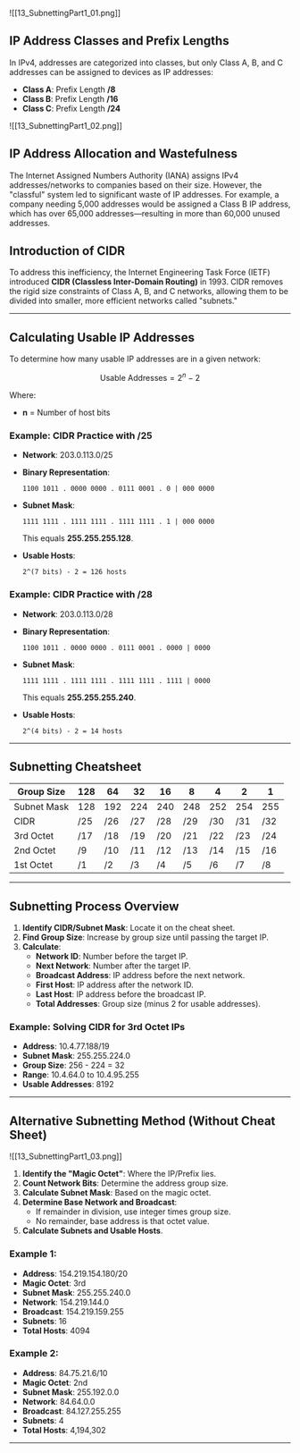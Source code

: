 ![[13_SubnettingPart1_01.png]]

## IP Address Classes and Prefix Lengths

In IPv4, addresses are categorized into classes, but only Class A, B, and C addresses can be assigned to devices as IP addresses:

- **Class A**: Prefix Length **/8**
- **Class B**: Prefix Length **/16**
- **Class C**: Prefix Length **/24**

![[13_SubnettingPart1_02.png]]

## IP Address Allocation and Wastefulness

The Internet Assigned Numbers Authority (IANA) assigns IPv4 addresses/networks to companies based on their size. However, the "classful" system led to significant waste of IP addresses. For example, a company needing 5,000 addresses would be assigned a Class B IP address, which has over 65,000 addresses—resulting in more than 60,000 unused addresses.

## Introduction of CIDR

To address this inefficiency, the Internet Engineering Task Force (IETF) introduced **CIDR (Classless Inter-Domain Routing)** in 1993. CIDR removes the rigid size constraints of Class A, B, and C networks, allowing them to be divided into smaller, more efficient networks called "subnets."

---

## Calculating Usable IP Addresses

To determine how many usable IP addresses are in a given network:

$$\text{Usable Addresses} = 2^n - 2$$

Where:
- **n** = Number of host bits

### Example: CIDR Practice with /25

- **Network**: 203.0.113.0/25
- **Binary Representation**: 
  ```shell
  1100 1011 . 0000 0000 . 0111 0001 . 0 | 000 0000
  ```
- **Subnet Mask**: 
  ```shell
  1111 1111 . 1111 1111 . 1111 1111 . 1 | 000 0000
  ```
  This equals **255.255.255.128**.

- **Usable Hosts**: 
  ```shell
  2^(7 bits) - 2 = 126 hosts
  ```

### Example: CIDR Practice with /28

- **Network**: 203.0.113.0/28
- **Binary Representation**: 
  ```shell
  1100 1011 . 0000 0000 . 0111 0001 . 0000 | 0000
  ```
- **Subnet Mask**: 
  ```shell
  1111 1111 . 1111 1111 . 1111 1111 . 1111 | 0000
  ```
  This equals **255.255.255.240**.

- **Usable Hosts**: 
  ```shell
  2^(4 bits) - 2 = 14 hosts
  ```

---

## Subnetting Cheatsheet

| Group Size | 128 | 64  | 32  | 16  | 8   | 4   | 2   | 1   |
|------------|-----|-----|-----|-----|-----|-----|-----|-----|
| Subnet Mask| 128 | 192 | 224 | 240 | 248 | 252 | 254 | 255 |
| CIDR       | /25 | /26 | /27 | /28 | /29 | /30 | /31 | /32 |
| 3rd Octet  | /17 | /18 | /19 | /20 | /21 | /22 | /23 | /24 |
| 2nd Octet  | /9  | /10 | /11 | /12 | /13 | /14 | /15 | /16 |
| 1st Octet  | /1  | /2  | /3  | /4  | /5  | /6  | /7  | /8  |

---

## Subnetting Process Overview

1. **Identify CIDR/Subnet Mask**: Locate it on the cheat sheet.
2. **Find Group Size**: Increase by group size until passing the target IP.
3. **Calculate**:
   - **Network ID**: Number before the target IP.
   - **Next Network**: Number after the target IP.
   - **Broadcast Address**: IP address before the next network.
   - **First Host**: IP address after the network ID.
   - **Last Host**: IP address before the broadcast IP.
   - **Total Addresses**: Group size (minus 2 for usable addresses).

### Example: Solving CIDR for 3rd Octet IPs

- **Address**: 10.4.77.188/19
- **Subnet Mask**: 255.255.224.0
- **Group Size**: 256 - 224 = 32
- **Range**: 10.4.64.0 to 10.4.95.255
- **Usable Addresses**: 8192

---

## Alternative Subnetting Method (Without Cheat Sheet)

![[13_SubnettingPart1_03.png]]

1. **Identify the "Magic Octet"**: Where the IP/Prefix lies.
2. **Count Network Bits**: Determine the address group size.
3. **Calculate Subnet Mask**: Based on the magic octet.
4. **Determine Base Network and Broadcast**:
   - If remainder in division, use integer times group size.
   - No remainder, base address is that octet value.
5. **Calculate Subnets and Usable Hosts**.

### Example 1:
- **Address**: 154.219.154.180/20
- **Magic Octet**: 3rd
- **Subnet Mask**: 255.255.240.0
- **Network**: 154.219.144.0
- **Broadcast**: 154.219.159.255
- **Subnets**: 16
- **Total Hosts**: 4094

### Example 2:
- **Address**: 84.75.21.6/10
- **Magic Octet**: 2nd
- **Subnet Mask**: 255.192.0.0
- **Network**: 84.64.0.0
- **Broadcast**: 84.127.255.255
- **Subnets**: 4
- **Total Hosts**: 4,194,302

---

